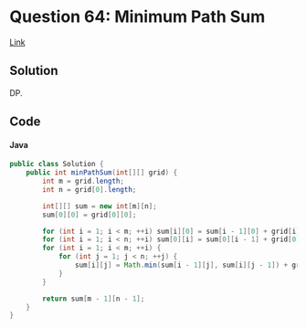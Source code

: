 # Question 64: Minimum Path Sum
[Link](https://leetcode.com/problems/minimum-path-sum)

## Solution
DP.

## Code
#### Java
```java
public class Solution {
    public int minPathSum(int[][] grid) {
        int m = grid.length;
        int n = grid[0].length;

        int[][] sum = new int[m][n];
        sum[0][0] = grid[0][0];

        for (int i = 1; i < m; ++i) sum[i][0] = sum[i - 1][0] + grid[i][0];
        for (int i = 1; i < n; ++i) sum[0][i] = sum[0][i - 1] + grid[0][i];
        for (int i = 1; i < m; ++i) {
            for (int j = 1; j < n; ++j) {
                sum[i][j] = Math.min(sum[i - 1][j], sum[i][j - 1]) + grid[i][j];
            }
        }

        return sum[m - 1][n - 1];
    }
}
```
